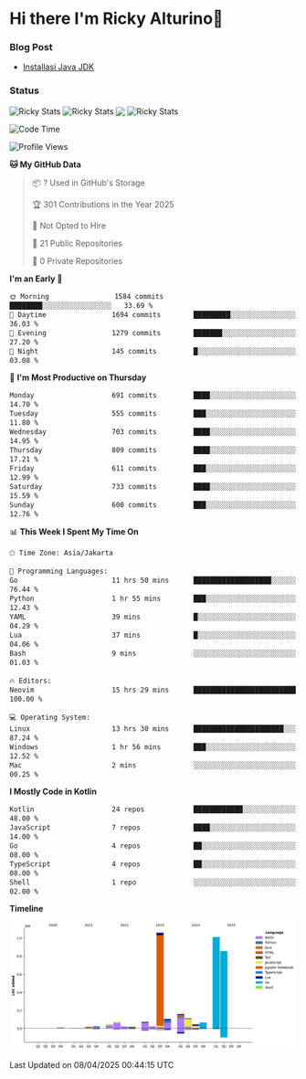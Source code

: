 # Hi there I'm Ricky Alturino👋

### Blog Post

<!-- BLOG-POST-LIST:START -->

- [Installasi Java JDK](https://onirutla.medium.com/installasi-java-jdk-ec701beeb5cb?source=rss-d9d81c918cc9------2)
<!-- BLOG-POST-LIST:END -->

### Status

<img align="center" alt="Ricky Stats" src="https://github-readme-stats.vercel.app/api?username=Alturino&theme=dark&show_icons=true&hide_border=false" />
<img align="center" alt="Ricky Stats" src="https://github-readme-stats.vercel.app/api/top-langs/?username=Alturino&theme=dark&show_icons=true&layout=compact"/>
<img align="center" width="640px" src="https://github-readme-stats.vercel.app/api/wakatime?username=Alturino&layout=compact&hide_border=true&theme=dark">
<img align="center" alt="Ricky Stats" src="https://leetcard.jacoblin.cool/onirutla?border=0&radius=20&ext=activity"/>

<!--START_SECTION:waka-->
![Code Time](http://img.shields.io/badge/Code%20Time-1%2C140%20hrs%2024%20mins-blue)

![Profile Views](http://img.shields.io/badge/Profile%20Views-0-blue)

**🐱 My GitHub Data** 

> 📦 ? Used in GitHub's Storage 
 > 
> 🏆 301 Contributions in the Year 2025
 > 
> 🚫 Not Opted to Hire
 > 
> 📜 21 Public Repositories 
 > 
> 🔑 0 Private Repositories 
 > 
**I'm an Early 🐤** 

```text
🌞 Morning                1584 commits        ████████░░░░░░░░░░░░░░░░░   33.69 % 
🌆 Daytime                1694 commits        █████████░░░░░░░░░░░░░░░░   36.03 % 
🌃 Evening                1279 commits        ███████░░░░░░░░░░░░░░░░░░   27.20 % 
🌙 Night                  145 commits         █░░░░░░░░░░░░░░░░░░░░░░░░   03.08 % 
```
📅 **I'm Most Productive on Thursday** 

```text
Monday                   691 commits         ████░░░░░░░░░░░░░░░░░░░░░   14.70 % 
Tuesday                  555 commits         ███░░░░░░░░░░░░░░░░░░░░░░   11.80 % 
Wednesday                703 commits         ████░░░░░░░░░░░░░░░░░░░░░   14.95 % 
Thursday                 809 commits         ████░░░░░░░░░░░░░░░░░░░░░   17.21 % 
Friday                   611 commits         ███░░░░░░░░░░░░░░░░░░░░░░   12.99 % 
Saturday                 733 commits         ████░░░░░░░░░░░░░░░░░░░░░   15.59 % 
Sunday                   600 commits         ███░░░░░░░░░░░░░░░░░░░░░░   12.76 % 
```


📊 **This Week I Spent My Time On** 

```text
🕑︎ Time Zone: Asia/Jakarta

💬 Programming Languages: 
Go                       11 hrs 50 mins      ███████████████████░░░░░░   76.44 % 
Python                   1 hr 55 mins        ███░░░░░░░░░░░░░░░░░░░░░░   12.43 % 
YAML                     39 mins             █░░░░░░░░░░░░░░░░░░░░░░░░   04.29 % 
Lua                      37 mins             █░░░░░░░░░░░░░░░░░░░░░░░░   04.06 % 
Bash                     9 mins              ░░░░░░░░░░░░░░░░░░░░░░░░░   01.03 % 

🔥 Editors: 
Neovim                   15 hrs 29 mins      █████████████████████████   100.00 % 

💻 Operating System: 
Linux                    13 hrs 30 mins      ██████████████████████░░░   87.24 % 
Windows                  1 hr 56 mins        ███░░░░░░░░░░░░░░░░░░░░░░   12.52 % 
Mac                      2 mins              ░░░░░░░░░░░░░░░░░░░░░░░░░   00.25 % 
```

**I Mostly Code in Kotlin** 

```text
Kotlin                   24 repos            ████████████░░░░░░░░░░░░░   48.00 % 
JavaScript               7 repos             ████░░░░░░░░░░░░░░░░░░░░░   14.00 % 
Go                       4 repos             ██░░░░░░░░░░░░░░░░░░░░░░░   08.00 % 
TypeScript               4 repos             ██░░░░░░░░░░░░░░░░░░░░░░░   08.00 % 
Shell                    1 repo              ░░░░░░░░░░░░░░░░░░░░░░░░░   02.00 % 
```



**Timeline**

![Lines of Code chart](https://raw.githubusercontent.com/Alturino/Alturino/main/assets/bar_graph.png)


 Last Updated on 08/04/2025 00:44:15 UTC
<!--END_SECTION:waka-->
